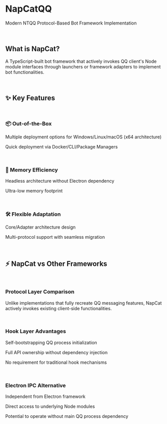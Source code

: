 # NapCatQQ  

Modern NTQQ Protocol-Based Bot Framework Implementation  

﻿

## What is NapCat?  

A TypeScript-built bot framework that actively invokes QQ client's Node module interfaces through launchers or framework adapters to implement bot functionalities.  

﻿

## ✨ Key Features  

﻿

### 📦 Out-of-the-Box  

Multiple deployment options for Windows/Linux/macOS (x64 architecture)  

Quick deployment via Docker/CLI/Package Managers  

﻿

### 💖 Memory Efficiency  

Headless architecture without Electron dependency  

Ultra-low memory footprint

﻿

### 🛠️ Flexible Adaptation  

Core/Adapter architecture design  

Multi-protocol support with seamless migration  

﻿

## ⚡ NapCat vs Other Frameworks  

﻿

### Protocol Layer Comparison  

Unlike implementations that fully recreate QQ messaging features, NapCat actively invokes existing client-side functionalities.  

﻿

### Hook Layer Advantages  

Self-bootstrapping QQ process initialization  

Full API ownership without dependency injection  

No requirement for traditional hook mechanisms  

﻿

### Electron IPC Alternative  

Independent from Electron framework  

Direct access to underlying Node modules  

Potential to operate without main QQ process dependency  

﻿

﻿
